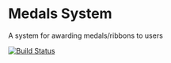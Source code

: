 # Medals System

A system for awarding medals/ribbons to users

[![Build Status](https://travis-ci.org/bb3mobi/medals.svg?branch=master)](https://travis-ci.org/bb3mobi/medals)
